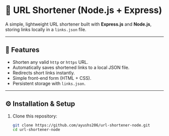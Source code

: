 # 🔗 URL Shortener (Node.js + Express)

A simple, lightweight URL shortener built with **Express.js** and **Node.js**, storing links locally in a `links.json` file.

---

## 🚀 Features
- Shorten any valid `http` or `https` URL.
- Automatically saves shortened links to a local JSON file.
- Redirects short links instantly.
- Simple front-end form (HTML + CSS).
- Persistent storage with `links.json`.

---

## ⚙️ Installation & Setup
1. Clone this repository:
   ```bash
   git clone https://github.com/ayushs206/url-shortener-node.git
   cd url-shortener-node


